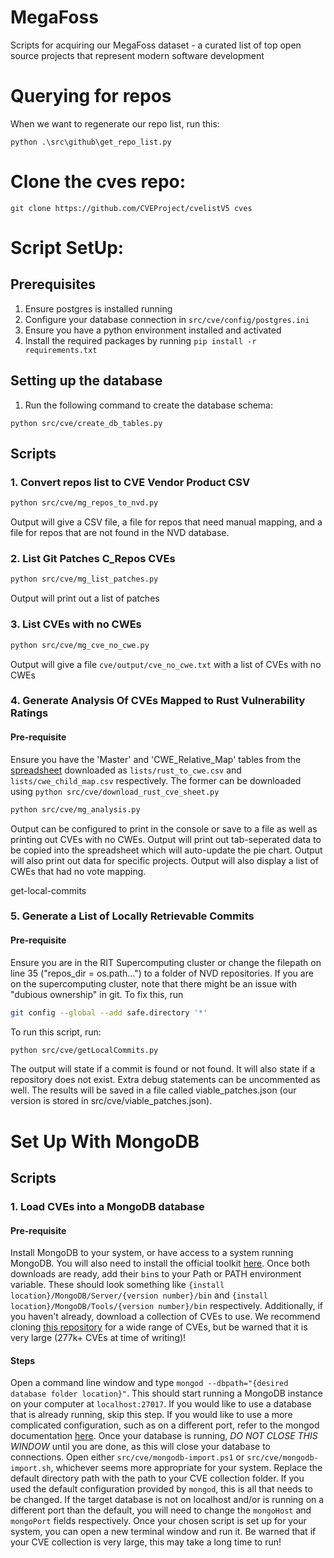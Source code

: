 # MegaFoss
Scripts for acquiring our MegaFoss dataset - a curated list of top open source projects that represent modern software development

# Querying for repos

When we want to regenerate our repo list, run this:


```
python .\src\github\get_repo_list.py
```

# Clone the cves repo:

```
git clone https://github.com/CVEProject/cvelistV5 cves
```

# Script SetUp:

## Prerequisites
1. Ensure postgres is installed running
2. Configure your database connection in `src/cve/config/postgres.ini`
3. Ensure you have a python environment installed and activated
4. Install the required packages by running `pip install -r requirements.txt`

## Setting up the database
1. Run the following command to create the database schema:
```
python src/cve/create_db_tables.py
```

## Scripts

### 1. Convert repos list to CVE Vendor Product CSV
```sh
python src/cve/mg_repos_to_nvd.py
```
Output will give a CSV file, a file for repos that need manual mapping, and a file for repos that are not found in the NVD database.

### 2. List Git Patches C_Repos CVEs
```sh
python src/cve/mg_list_patches.py
```

Output will print out a list of patches

### 3. List CVEs with no CWEs
```sh
python src/cve/mg_cve_no_cwe.py
```
Output will give a file `cve/output/cve_no_cwe.txt` with a list of CVEs with no CWEs

### 4. Generate Analysis Of CVEs Mapped to Rust Vulnerability Ratings
#### Pre-requisite
Ensure you have the 'Master' and 'CWE_Relative_Map' tables from the [spreadsheet](https://docs.google.com/spreadsheets/d/1JGei0TlPjIJVO8E0t_MqQcXFFn-qcEISHLBGJGBJfmQ/edit?gid=929266422#gid=929266422) downloaded
	as `lists/rust_to_cwe.csv` and `lists/cwe_child_map.csv` respectively.
	The former can be downloaded using `python src/cve/download_rust_cve_sheet.py`

```sh
python src/cve/mg_analysis.py
```

Output can be configured to print in the console or save to a file as well as printing out CVEs with no CWEs.
Output will print out tab-seperated data to be copied into the spreadsheet which will auto-update the pie chart.
Output will also print out data for specific projects.
Output will also display a list of CWEs that had no vote mapping.

get-local-commits

### 5. Generate a List of Locally Retrievable Commits
#### Pre-requisite
Ensure you are in the RIT Supercomputing cluster or change the filepath on line 35 ("repos_dir = os.path...") to a folder of NVD repositories. 
If you are on the supercomputing cluster, note that there might be an issue with "dubious ownership" in git. To fix this, run
```sh
git config --global --add safe.directory '*'
```

To run this script, run:
```sh
python src/cve/getLocalCommits.py
```

The output will state if a commit is found or not found. It will also state if a repository does not exist. Extra debug statements can be uncommented as well.
The results will be saved in a file called viable_patches.json (our version is stored in src/cve/viable_patches.json). 

# Set Up With MongoDB

## Scripts

### 1. Load CVEs into a MongoDB database
#### Pre-requisite
Install MongoDB to your system, or have access to a system running MongoDB. You will also need to install the official toolkit [here](https://www.mongodb.com/try/download/database-tools). Once both downloads are ready, add their `bin`s to your Path or PATH environment variable. These should look something like `{install location}/MongoDB/Server/{version number}/bin` and `{install location}/MongoDB/Tools/{version number}/bin` respectively.
Additionally, if you haven't already, download a collection of CVEs to use. We recommend cloning [this repository](https://github.com/olbat/nvdcve) for a wide range of CVEs, but be warned that it is very large (277k+ CVEs at time of writing)!
#### Steps
Open a command line window and type `mongod --dbpath="{desired database folder location}"`. This should start running a MongoDB instance on your computer at `localhost:27017`. If you would like to use a database that is already running, skip this step. If you would like to use a more complicated configuration, such as on a different port, refer to the mongod documentation [here](https://www.mongodb.com/docs/manual/reference/program/mongod/). Once your database is running, *DO NOT CLOSE THIS WINDOW* until you are done, as this will close your database to connections.
Open either `src/cve/mongodb-import.ps1` or `src/cve/mongodb-import.sh`, whichever seems more appropriate for your system. Replace the default directory path with the path to your CVE collection folder. If you used the default configuration provided by `mongod`, this is all that needs to be changed. If the target database is not on localhost and/or is running on a different port than the default, you will need to change the `mongoHost` and `mongoPort` fields respectively.
Once your chosen script is set up for your system, you can open a new terminal window and run it. Be warned that if your CVE collection is very large, this may take a long time to run!

